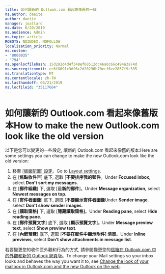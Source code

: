 ```yaml
---
title: 如何讓新的 Outlook.com 看起來像舊的一樣
ms.author: daeite
author: daeite
manager: joallard
ms.date: 6/20/2019
ms.audience: Admin
ms.topic: article
ROBOTS: NOINDEX, NOFOLLOW
localization_priority: Normal
ms.custom:
- "8000035"
- "794"
ms.openlocfilehash: 15d292d4d4f348ef60512dc46a0c66c494a3a74d
ms.sourcegitcommit: ec6f8091c3d96c2d28296b70ecf6ee2857f9c335
ms.translationtype: MT
ms.contentlocale: zh-TW
ms.lasthandoff: 06/21/2019
ms.locfileid: "35117604"
---
```

# <a name="how-to-make-the-new-outlookcom-look-like-the-old-version"></a><span data-ttu-id="136e8-102">如何讓新的 Outlook.com 看起來像舊版本</span><span class="sxs-lookup"><span data-stu-id="136e8-102">How to make the new Outlook.com look like the old version</span></span>

<span data-ttu-id="136e8-103">以下是您可以變更的一些設定, 讓新的 Outlook.com 看起來像舊的版本:</span><span class="sxs-lookup"><span data-stu-id="136e8-103">Here are some settings you can change to make the new Outlook.com look like the old version:</span></span>

1. <span data-ttu-id="136e8-104">移至 [[版面配置] 設定](https://outlook.live.com/mail/options/mail/layout)。</span><span class="sxs-lookup"><span data-stu-id="136e8-104">Go to [Layout settings](https://outlook.live.com/mail/options/mail/layout).</span></span>
1. <span data-ttu-id="136e8-105">在 [**焦點收件**匣] 底下, 選取 [**不要排序我的郵件**。</span><span class="sxs-lookup"><span data-stu-id="136e8-105">Under **Focused inbox**, select **Don't sort my messages**.</span></span>
1. <span data-ttu-id="136e8-106">在 [**郵件組織**] 下, 選取 [最**新的郵件**]。</span><span class="sxs-lookup"><span data-stu-id="136e8-106">Under **Message organization**, select **Newest messages on top**.</span></span>
1. <span data-ttu-id="136e8-107">在 [**寄件者圖像**] 底下, 選取 [**不要顯示寄件者圖像**</span><span class="sxs-lookup"><span data-stu-id="136e8-107">Under **Sender image**, select **Don't show sender images**.</span></span>
1. <span data-ttu-id="136e8-108">在 [**讀取窗格]** 下, 選取 [**隱藏讀取窗格]**。</span><span class="sxs-lookup"><span data-stu-id="136e8-108">Under **Reading pane**, select **Hide reading pane**.</span></span>
1. <span data-ttu-id="136e8-109">在 [**郵件預覽文字**] 底下, 選取 [**顯示預覽文字**]。</span><span class="sxs-lookup"><span data-stu-id="136e8-109">Under **Message preview text**, select **Show preview text**.</span></span>
1. <span data-ttu-id="136e8-110">在 [**內嵌預覽**] 底下, 選取 [**不要在郵件中顯示附件] 清單**。</span><span class="sxs-lookup"><span data-stu-id="136e8-110">Under **Inline previews**, select **Don't show attachments in message list**.</span></span>

<span data-ttu-id="136e8-111">若要變更您的收件匣外觀和行為的方式, 請參閱變更您的[信箱在 Outlook.com 中的外觀和新的 Outlook 網頁](https://support.office.com/article/b41c2ecb-f23c-42b3-b7f8-659646d5e58c?wt.mc_id=Office_Outlook_com_Alchemy)版。</span><span class="sxs-lookup"><span data-stu-id="136e8-111">To change your Mail settings so your inbox looks and behaves the way you want it to, see [Change the look of your mailbox in Outlook.com and the new Outlook on the web](https://support.office.com/article/b41c2ecb-f23c-42b3-b7f8-659646d5e58c?wt.mc_id=Office_Outlook_com_Alchemy).</span></span>